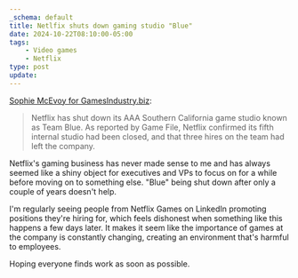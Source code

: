 ```yaml
---
_schema: default
title: Netlfix shuts down gaming studio "Blue"
date: 2024-10-22T08:10:00-05:00
tags:
    - Video games
    - Netflix
type: post
update:
---
```


[Sophie McEvoy for GamesIndustry.biz](https://www.gamesindustry.biz/netflix-shuts-down-california-game-studio):

> Netflix has shut down its AAA Southern California game studio known as Team Blue. As reported by Game File, Netflix confirmed its fifth internal studio had been closed, and that three hires on the team had left the company.

Netflix's gaming business has never made sense to me and has always seemed like a shiny object for executives and VPs to focus on for a while before moving on to something else. "Blue" being shut down after only a couple of years doesn't help.

I'm regularly seeing people from Netflix Games on LinkedIn promoting positions they're hiring for, which feels dishonest when something like this happens a few days later. It makes it seem like the importance of games at the company is constantly changing, creating an environment that's harmful to employees.

Hoping everyone finds work as soon as possible.